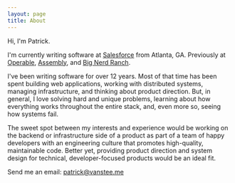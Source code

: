 ```yaml
---
layout: page
title: About
---
```


Hi, I'm Patrick.

I'm currently writing software at [Salesforce](https://salesforce.com) from
Atlanta, GA. Previously at [Operable](https://operable.io),
[Assembly](http://assemblymade.com), and
[Big Nerd Ranch](https://www.bignerdranch.com).

I've been writing software for over 12 years. Most of that time has been spent
building web applications, working with distributed systems, managing
infrastructure, and thinking about product direction. But, in general, I love
solving hard and unique problems, learning about how everything works
throughout the entire stack, and, even more so, seeing how systems fail.

The sweet spot between my interests and experience would be working on the
backend or infrastructure side of a product as part of a team of happy
developers with an engineering culture that promotes high-quality, maintainable
code. Better yet, providing product direction and system design for technical,
developer-focused products would be an ideal fit.

Send me an email: [patrick@vanstee.me](mailto:patrick@vanstee.me?subject=Hai)
